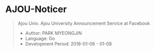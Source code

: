 # AJOU-Noticer
> Ajou Univ. Ajou University Announcement Service at Facebook
> * Author: PARK MYEONGJIN
> * Language: Go
> * Development Period: 2018-01-06 - 01-08
